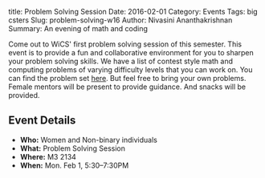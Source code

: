 title: Problem Solving Session
Date: 2016-02-01
Category: Events
Tags: big csters 
Slug: problem-solving-w16
Author: Nivasini Ananthakrishnan
Summary: An evening of math and coding

Come out to WiCS' first problem solving session of this semester. This event is to provide a fun and collaborative environment for you to sharpen your problem solving skills. We have a list of contest style math and computing problems of varying difficulty levels that you can work on. You can find the problem set [here](https://drive.google.com/folderview?id=0B68pQQep_ETbeVg1NUUtUDdRNnc&usp=sharing). But feel free to bring your own problems. Female mentors will be present to provide guidance. And snacks will be provided.

## Event Details ##

+ **Who:** Women and Non-binary individuals 
+ **What:** Problem Solving Session
+ **Where:** M3 2134
+ **When:** Mon. Feb 1, 5:30&ndash;7:30PM
